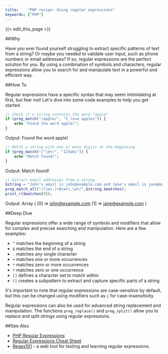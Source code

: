 ```yaml
---
title:    "PHP recipe: Using regular expressions"
keywords: ["PHP"]
---
```


{{< edit_this_page >}}

##Why

Have you ever found yourself struggling to extract specific patterns of text from a string? Or maybe you needed to validate user input, such as phone numbers or email addresses? If so, regular expressions are the perfect solution for you. By using a combination of symbols and characters, regular expressions allow you to search for and manipulate text in a powerful and efficient way.

##How To

Regular expressions have a specific syntax that may seem intimidating at first, but fear not! Let's dive into some code examples to help you get started.

```PHP
// Check if a string contains the word "apple"
if (preg_match("/apple/", "I love apples")) {
    echo "Found the word apple!";
}
```
Output: Found the word apple!

```PHP
// Match a string with one or more digits at the beginning
if (preg_match("/^\d+/", "123abc")) {
    echo "Match found!";
}
```
Output: Match found!

```PHP
// Extract email addresses from a string
$string = "John's email is john@example.com and Jane's email is jane@example.com";
preg_match_all("/[\w\.]+@\w+\.\w+/",$string,$matches);
print_r($matches[0]);
```
Output: Array ( [0] => john@example.com [1] => jane@example.com )

##Deep Dive

Regular expressions offer a wide range of symbols and modifiers that allow for complex and precise searching and manipulation. Here are a few examples:

- `^` matches the beginning of a string
- `$` matches the end of a string
- `.` matches any single character
- `+` matches one or more occurrences
- `*` matches zero or more occurrences
- `?` matches zero or one occurrence
- `[]` defines a character set to match within
- `()` creates a subpattern to extract and capture specific parts of a string

It's important to note that regular expressions are case-sensitive by default, but this can be changed using modifiers such as `i` for case-insensitivity.

Regular expressions can also be used for advanced string replacement and manipulation. The functions `preg_replace()` and `preg_split()` allow you to replace and split strings using regular expressions.

##See Also

- [PHP Regular Expressions](https://www.php.net/manual/en/book.pcre.php)
- [Regular Expressions Cheat Sheet](https://www.cheatography.com/davechild/cheat-sheets/regular-expressions/)
- [Regex101](https://regex101.com/) - a web tool for testing and learning regular expressions.